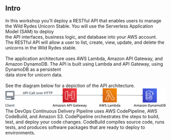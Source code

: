 ## Intro

In this workshop you'll deploy a RESTful API that enables users to manage the Wild Rydes Unicorn Stable. You will use the Serverless Application Model (SAM) to deploy<br/> the API interfaces, business logic, and database into your AWS account. The RESTful API will allow a user to list, create, view, update, and delete the<br/> unicorns in the Wild Rydes stable.<br/>
<br/>
The application architecture uses AWS Lambda, Amazon API Gateway, and Amazon DynamoDB. The API is built using Lambda and API Gateway, using DynamoDB as a persistent <br/>data store for unicorn data.<br/>
<br/>
See the diagram below for a depiction of the API architecture.<br/>
 ![alt text](https://github.com/germanilia/AWS-MicroServices-Lmabda/blob/master/workshops/Module-04---Lambda%20CI-CD/images/architecture.png?raw=true)<br/>
 The DevOps Continuous Delivery Pipeline uses AWS CodePipeline, AWS CodeBuild, and Amazon S3. CodePipeline orchestrates the steps to build, test, and deploy your code changes. CodeBuild compiles source code, runs tests, and produces software packages that are ready to deploy to environments.

 